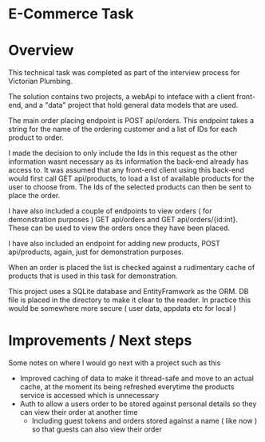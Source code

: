 # E-Commerce Task
# Overview

This technical task was completed as part of the interview process for Victorian Plumbing.

The solution contains two projects, a webApi to inteface with a client front-end, and a "data" project that hold general data models that are used.

The main order placing endpoint is POST api/orders.
This endpoint takes a string for the name of the ordering customer and a list of IDs for each product to order.

I made the decision to only include the Ids in this request as the other information wasnt necessary as its information the back-end already has access to.
It was assumed that any front-end client using this back-end would first call GET api/products, to load a list of available products for the user to choose from. 
The Ids of the selected products can then be sent to place the order.

I have also included a couple of endpoints to view orders ( for demonstration purposes ) GET api/orders and GET api/orders/{id:int}.
These can be used to view the orders once they have been placed.

I have also included an endpoint for adding new products, POST api/products, again, just for demonstration purposes.

When an order is placed the list is checked against a rudimentary cache of products that is used in this task for demonstration.

This project uses a SQLite database and EntityFramwork as the ORM. DB file is placed in the directory to make it clear to the reader. In practice this would be somewhere more secure ( user data, appdata etc for local ) 

# Improvements / Next steps
Some notes on where I would go next with a project such as this
- Improved caching of data to make it thread-safe and move to an actual cache, at the moment its being refreshed everytime the products service is accessed which is unnecessary 
- Auth to allow a users order to be stored against personal details so they can view their order at another time
  - Including guest tokens and orders stored against a name ( like now ) so that guests can also view their order
